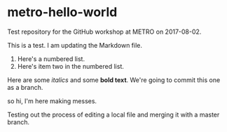 # metro-hello-world
Test repository for the GitHub workshop at METRO on 2017-08-02.

This is a test. I am updating the Markdown file.

1. Here's a numbered list.
2. Here's item two in the numbered list.

Here are some _italics_ and some __bold text__. We're going to commit this one as a branch.

so hi, I'm here making messes.

Testing out the process of editing a local file and merging it with a master branch.